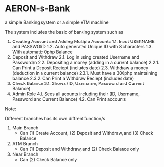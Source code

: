 # AERON-s-Bank
a simple Banking system or a simple ATM machine

The system includes the basic of banking system such as

1. Creating Account and Adding Multiple Accounts
 1.1. Input USERNAME and PASSWORD
   1.2. Auto generated Unique ID with 8 characters
   1.3. With automatic 0php Balance
2. Deposit and Withdraw
   2.1. Log in using created Username and Password\n
   2.2. Depositing a money (adding in a current balance)
      2.2.1. Can Print a Deposit Reciept (includes date)
   2.3. Withdraw a money (deduction in a current balance)
      2.3.1. Must have a 300php maintaining balance
      2.3.2. Can Print a Withdraw Reciept (includes date)
3. Check Balance
   3.1. Shows (ID, Username, Password and Current Balance)
4. Admin Role
   4.1. Sees all acounts including their (ID, Username, Password and Current Balance)
   4.2. Can Print accounts

Note:

Different branches has its own diffrent function/s

1. Main Branch 
   - Can (1) Create Account, (2) Deposit and Withdraw, and (3) Check Balance
2. ATM Branch
   - Can (1) Deposit and Withdraw, and (2) Check Balance only
3. Near Branch
   - Can (2) Check Balance only
   


